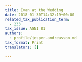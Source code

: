 ```yaml
---
title: Ivan at the Wedding
date: 2018-01-30T14:32:19+00:00
related_tax_publication_term:
  - 233
tax_issue: AGNI 81
authors:
  - profile/jesper-andreasson.md
tax_format: Print
translators: []

---
```

